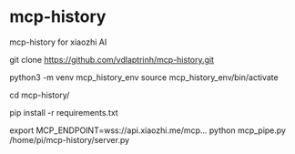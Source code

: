 # mcp-history
mcp-history for xiaozhi AI

git clone https://github.com/vdlaptrinh/mcp-history.git

python3 -m venv mcp_history_env
source mcp_history_env/bin/activate    


cd mcp-history/

pip install -r requirements.txt

export MCP_ENDPOINT=wss://api.xiaozhi.me/mcp...
python mcp_pipe.py /home/pi/mcp-history/server.py
